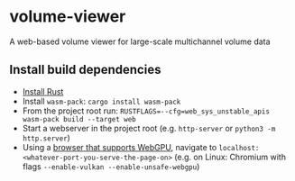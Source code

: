 # volume-viewer
A web-based volume viewer for large-scale multichannel volume data

## Install build dependencies
* [Install Rust](https://www.rust-lang.org/tools/install)
* Install `wasm-pack`: `cargo install wasm-pack`
* From the project root run: `RUSTFLAGS=--cfg=web_sys_unstable_apis wasm-pack build --target web`
* Start a webserver in the project root (e.g. `http-server` or `python3 -m http.server`)
* Using a [browser that supports WebGPU](https://github.com/gpuweb/gpuweb/wiki/Implementation-Status), navigate to `localhost:<whatever-port-you-serve-the-page-on>` (e.g. on Linux: Chromium with flags `--enable-vulkan --enable-unsafe-webgpu`)
